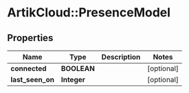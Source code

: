# ArtikCloud::PresenceModel

## Properties
Name | Type | Description | Notes
------------ | ------------- | ------------- | -------------
**connected** | **BOOLEAN** |  | [optional] 
**last_seen_on** | **Integer** |  | [optional] 


